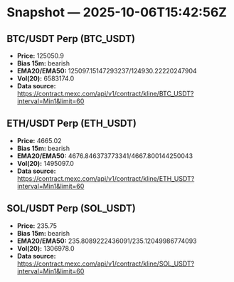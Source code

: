 # Snapshot — 2025-10-06T15:42:56Z

## BTC/USDT Perp (BTC_USDT)
- **Price:** 125050.9
- **Bias 15m:** bearish
- **EMA20/EMA50:** 125097.15147293237/124930.22220247904
- **Vol(20):** 6583174.0
- **Data source:** https://contract.mexc.com/api/v1/contract/kline/BTC_USDT?interval=Min1&limit=60

## ETH/USDT Perp (ETH_USDT)
- **Price:** 4665.02
- **Bias 15m:** bearish
- **EMA20/EMA50:** 4676.846373773341/4667.800144250043
- **Vol(20):** 1495097.0
- **Data source:** https://contract.mexc.com/api/v1/contract/kline/ETH_USDT?interval=Min1&limit=60

## SOL/USDT Perp (SOL_USDT)
- **Price:** 235.75
- **Bias 15m:** bearish
- **EMA20/EMA50:** 235.8089222436091/235.12049986774093
- **Vol(20):** 1306978.0
- **Data source:** https://contract.mexc.com/api/v1/contract/kline/SOL_USDT?interval=Min1&limit=60
